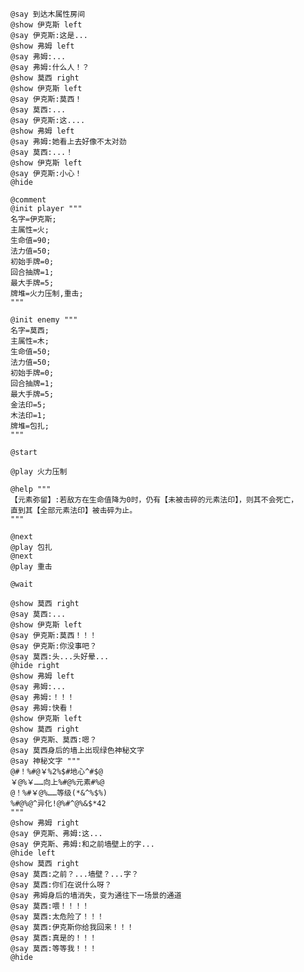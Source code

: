 ﻿```text
@say 到达木属性房间
@show 伊克斯 left
@say 伊克斯:这是...
@show 弗姆 left
@say 弗姆:...
@say 弗姆:什么人！？
@show 莫西 right
@show 伊克斯 left
@say 伊克斯:莫西！
@say 莫西:...
@say 伊克斯:这....
@show 弗姆 left
@say 弗姆:她看上去好像不太对劲
@say 莫西:...！
@show 伊克斯 left
@say 伊克斯:小心！
@hide

@comment
@init player """
名字=伊克斯;
主属性=火;
生命值=90;
法力值=50;
初始手牌=0;
回合抽牌=1;
最大手牌=5;
牌堆=火力压制,重击;
"""

@init enemy """
名字=莫西;
主属性=木;
生命值=50;
法力值=50;
初始手牌=0;
回合抽牌=1;
最大手牌=5;
金法印=5;
木法印=1;
牌堆=包扎;
"""

@start

@play 火力压制

@help """
【元素弥留】:若敌方在生命值降为0时，仍有【未被击碎的元素法印】，则其不会死亡，
直到其【全部元素法印】被击碎为止。
"""

@next
@play 包扎
@next
@play 重击

@wait

@show 莫西 right
@say 莫西:...
@show 伊克斯 left
@say 伊克斯:莫西！！！
@say 伊克斯:你没事吧？
@say 莫西:头...头好晕...
@hide right
@show 弗姆 left
@say 弗姆:...
@say 弗姆:！！！
@say 弗姆:快看！
@show 伊克斯 left
@show 莫西 right
@say 伊克斯、莫西:嗯？
@say 莫西身后的墙上出现绿色神秘文字
@say 神秘文字 """
@#！%#@￥%2%$#地心^#$@
￥@%￥……向上%#@%元素#%@
@！%#￥@%……等级(*&^%$%)
%#@%@^异化!@%#^@%&$*42
"""
@show 弗姆 right
@say 伊克斯、弗姆:这...
@say 伊克斯、弗姆:和之前墙壁上的字...
@hide left
@show 莫西 right
@say 莫西:之前？...墙壁？...字？
@say 莫西:你们在说什么呀？
@say 弗姆身后的墙消失，变为通往下一场景的通道
@say 莫西:喂！！！！
@say 莫西:太危险了！！！
@say 莫西:伊克斯你给我回来！！！
@say 莫西:真是的！！！
@say 莫西:等等我！！！
@hide
```